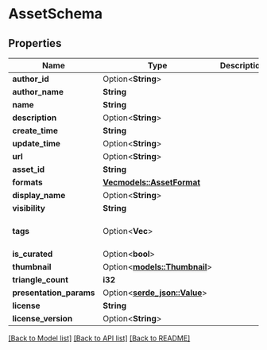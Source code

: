 # AssetSchema

## Properties

Name | Type | Description | Notes
------------ | ------------- | ------------- | -------------
**author_id** | Option<**String**> |  | [optional]
**author_name** | **String** |  | 
**name** | **String** |  | 
**description** | Option<**String**> |  | 
**create_time** | **String** |  | 
**update_time** | Option<**String**> |  | 
**url** | Option<**String**> |  | 
**asset_id** | **String** |  | 
**formats** | [**Vec<models::AssetFormat>**](AssetFormat.md) |  | 
**display_name** | Option<**String**> |  | 
**visibility** | **String** |  | 
**tags** | Option<**Vec<String>**> |  | [optional][default to []]
**is_curated** | Option<**bool**> |  | [optional]
**thumbnail** | Option<[**models::Thumbnail**](Thumbnail.md)> |  | 
**triangle_count** | **i32** |  | 
**presentation_params** | Option<[**serde_json::Value**](.md)> |  | [optional]
**license** | **String** |  | 
**license_version** | Option<**String**> |  | 

[[Back to Model list]](../README.md#documentation-for-models) [[Back to API list]](../README.md#documentation-for-api-endpoints) [[Back to README]](../README.md)


